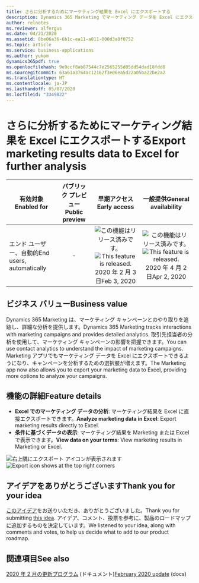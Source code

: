 ```yaml
---
title: さらに分析するためにマーケティング結果を Excel にエクスポートする
description: Dynamics 365 Marketing でマーケティング データを Excel にエクスポートできるようになり、キャンペーンを分析するための選択肢が増えます。
author: relnotes
ms.reviewer: alfergus
ms.date: 04/21/2020
ms.assetid: 8be06a36-6b1c-ea11-a811-000d3a8f0752
ms.topic: article
ms.service: business-applications
ms.author: yukom
dynamics365pdf: true
ms.openlocfilehash: 9e9ccf8ab87544c7e2565255d05dd54dad18fdd8
ms.sourcegitcommit: 63a61a3764ac12162f3e06ea5d22a05ba22be2a2
ms.translationtype: HT
ms.contentlocale: ja-JP
ms.lasthandoff: 05/07/2020
ms.locfileid: "3349822"
---
```

# <a name="export-marketing-results-data-to-excel-for-further-analysis"></a><span data-ttu-id="3f530-103">さらに分析するためにマーケティング結果を Excel にエクスポートする</span><span class="sxs-lookup"><span data-stu-id="3f530-103">Export marketing results data to Excel for further analysis</span></span>


| <span data-ttu-id="3f530-104">有効対象</span><span class="sxs-lookup"><span data-stu-id="3f530-104">Enabled for</span></span>    |  <span data-ttu-id="3f530-105">パブリック プレビュー</span><span class="sxs-lookup"><span data-stu-id="3f530-105">Public preview</span></span> | <span data-ttu-id="3f530-106">早期アクセス</span><span class="sxs-lookup"><span data-stu-id="3f530-106">Early access</span></span> | <span data-ttu-id="3f530-107">一般提供</span><span class="sxs-lookup"><span data-stu-id="3f530-107">General availability</span></span> | 
| ---------- | :----------: |:----------: |:----------: |
|<span data-ttu-id="3f530-108">エンド ユーザー、自動的</span><span class="sxs-lookup"><span data-stu-id="3f530-108">End users, automatically</span></span>|-|<span data-ttu-id="3f530-109">![この機能はリリース済みです。](/dynamics365-release-plan/media/green-checkmark.png "この機能はリリース済みです。")</span><span class="sxs-lookup"><span data-stu-id="3f530-109">![This feature is released.](/dynamics365-release-plan/media/green-checkmark.png "This feature is released.")</span></span> <span data-ttu-id="3f530-110">2020 年 2 月 3 日</span><span class="sxs-lookup"><span data-stu-id="3f530-110">Feb 3, 2020</span></span>| <span data-ttu-id="3f530-111">![この機能はリリース済みです。](/dynamics365-release-plan/media/green-checkmark.png "この機能はリリース済みです。")</span><span class="sxs-lookup"><span data-stu-id="3f530-111">![This feature is released.](/dynamics365-release-plan/media/green-checkmark.png "This feature is released.")</span></span> <span data-ttu-id="3f530-112">2020 年 4 月 2 日</span><span class="sxs-lookup"><span data-stu-id="3f530-112">Apr 2, 2020</span></span>|


## <a name="business-value"></a><span data-ttu-id="3f530-113">ビジネス バリュー</span><span class="sxs-lookup"><span data-stu-id="3f530-113">Business value</span></span>
<!-- bv start -->
<span data-ttu-id="3f530-114">Dynamics 365 Marketing は、マーケティング キャンペーンとのやり取りを追跡し、詳細な分析を提供します。</span><span class="sxs-lookup"><span data-stu-id="3f530-114">Dynamics 365 Marketing tracks interactions with marketing campaigns and provides detailed analytics.</span></span> <span data-ttu-id="3f530-115">取引先担当者の分析を使用して、マーケティング キャンペーンの影響を把握できます。</span><span class="sxs-lookup"><span data-stu-id="3f530-115">You can use contact analytics to understand the impact of marketing campaigns.</span></span> <span data-ttu-id="3f530-116">Marketing アプリでもマーケティング データを Excel にエクスポートできるようになり、キャンペーンを分析するための選択肢が増えます。</span><span class="sxs-lookup"><span data-stu-id="3f530-116">The Marketing app now also allows you to export your marketing data to Excel, providing more options to analyze your campaigns.</span></span>
<!-- bv end -->



## <a name="feature-details"></a><span data-ttu-id="3f530-117">機能の詳細</span><span class="sxs-lookup"><span data-stu-id="3f530-117">Feature details</span></span>
<!--feature detail start -->
- <span data-ttu-id="3f530-118">**Excel でのマーケティング データの分析**: マーケティング結果を Excel に直接エクスポートできます。</span><span class="sxs-lookup"><span data-stu-id="3f530-118">**Analyze marketing data in Excel**: Export marketing results directly to Excel.</span></span>
- <span data-ttu-id="3f530-119">**条件に基づくデータの表示**: マーケティング結果を Marketing または Excel で表示できます。</span><span class="sxs-lookup"><span data-stu-id="3f530-119">**View data on your terms**: View marketing results in Marketing or Excel.</span></span>
<!--feature detail end -->

<span data-ttu-id="3f530-120">![右上隅にエクスポート アイコンが表示されます](media/insights_export_to_csv.png "右上隅にエクスポート アイコンが表示されます")</span><span class="sxs-lookup"><span data-stu-id="3f530-120">![Export icon shows at the top right corners](media/insights_export_to_csv.png "Export icon shows at the top right corners")</span></span>
<!-- Picture 1 -->








## <a name="thank-you-for-your-idea"></a><span data-ttu-id="3f530-121">アイデアをありがとうございます</span><span class="sxs-lookup"><span data-stu-id="3f530-121">Thank you for your idea</span></span>
<span data-ttu-id="3f530-122">[このアイデア](https://experience.dynamics.com/ideas/idea/?ideaid=f33bf6e7-7b7e-e811-9cca-0003ff68a6a2)をお送りいただき、ありがとうございました。</span><span class="sxs-lookup"><span data-stu-id="3f530-122">Thank you for submitting [this idea](https://experience.dynamics.com/ideas/idea/?ideaid=f33bf6e7-7b7e-e811-9cca-0003ff68a6a2).</span></span> <span data-ttu-id="3f530-123">アイデア、コメント、投票を参考に、製品のロードマップに追加するものを決定しています。</span><span class="sxs-lookup"><span data-stu-id="3f530-123">We listened to your idea, along with comments and votes, to help us decide what to add to our product roadmap.</span></span>

## <a name="see-also"></a><span data-ttu-id="3f530-124">関連項目</span><span class="sxs-lookup"><span data-stu-id="3f530-124">See also</span></span>

<!--docs start-->
<span data-ttu-id="3f530-125">[2020 年 2 月の更新プログラム](https://docs.microsoft.com/dynamics365/marketing/whats-new-marketing#february-2020-update) (ドキュメント)</span><span class="sxs-lookup"><span data-stu-id="3f530-125">[February 2020 update](https://docs.microsoft.com/dynamics365/marketing/whats-new-marketing#february-2020-update) (docs)</span></span>
<!--docs end-->
